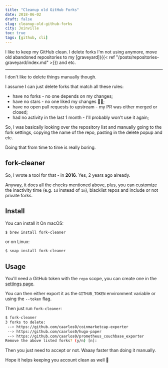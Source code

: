 ```yaml
---
title: "Cleanup old GitHub Forks"
date: 2018-06-02
draft: false
slug: cleanup-old-github-forks
city: Joinville
toc: true
tags: [github, cli]
---
```


I like to keep my GitHub clean. I delete forks I'm not using anymore, move old abandoned repositories to my [graveyard]({{< ref "/posts/repositories-graveyard/index.md" >}}) and etc.

---

I don't like to delete things manually though.

I assume I can just delete forks that match all these rules:

- have no forks - no one depends on my changes;
- have no stars - no one liked my changes 🤷‍♂️;
- have no open pull requests to upstream - my PR was either merged or closed;
- had no activity in the last 1 month - I'll probably won't use it again;

So, I was basically looking over the repository list and manually going to the fork settings, copying the name of the repo, pasting in the delete popup and etc.

Doing that from time to time is really boring.

## fork-cleaner

So, I wrote a tool for that - in **2016**. Yes, 2 years ago already.

Anyway, it does all the checks mentioned above, plus, you can customize the inactivity time (e.g. `1d` instead of `1m`), blacklist repos and include or not private forks.

## Install

You can install it On macOS:

```sh
$ brew install fork-cleaner
```

or on Linux:

```sh
$ snap install fork-cleaner
```

## Usage

You'll need a GitHub token with the `repo` scope, you can create one in the [settings page](https://github.com/settings/tokens/new).

You can then either export it as the `GITHUB_TOKEN` environment variable or using the `--token` flag.

Then just run `fork-cleaner`:

```sh
$ fork-cleaner
3 forks to delete:
 --> https://github.com/caarlos0/coinmarketcap-exporter
 --> https://github.com/caarlos0/hugo-paper
 --> https://github.com/caarlos0/prometheus_couchbase_exporter
Remove the above listed forks? (y/n) [n]:
```

Then you just need to accept or not. Waaay faster than doing it manually.

Hope it helps keeping you account clean as well 🤘
